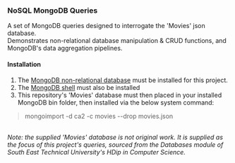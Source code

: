 <h3>NoSQL MongoDB Queries</h3>
<p>
  A set of MongoDB queries designed to interrogate the 'Movies' json database.<br>
  Demonstrates non-relational database manipulation & CRUD functions, and MongoDB's data aggregation pipelines.<br>

  <h4>Installation</h4>
  <ol>
    <li>The <a href="https://www.mongodb.com/try/download/community">MongoDB non-relational database</a> must be installed for this project.</li>
    <li>The <a href="https://www.mongodb.com/docs/manual/installation/">MongoDB shell</a> must also be installed</li>
    <li>This repository's 'Movies' database must then placed in your installed MongoDB bin folder, then installed via the below system command:</li>
  </ol>
  <blockquote>mongoimport -d ca2 -c movies --drop movies.json</blockquote><br>

  <em>
    Note: the supplied 'Movies' database is not original work. It is supplied as the focus of this project's queries, sourced from the Databases module of South East Technical University's HDip in Computer Science.
  </em>
</p>
